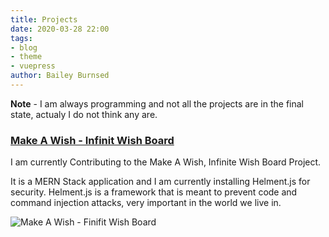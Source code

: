 ```yaml
---
title: Projects
date: 2020-03-28 22:00
tags:
- blog
- theme
- vuepress
author: Bailey Burnsed
---
```


**Note** - I am always programming and not all the projects are in the final state, actualy I do not think any are.


### [Make A Wish - Infinit Wish Board][1]

I am currently Contributing to the Make A Wish, Infinite Wish Board Project.

It is a MERN Stack application and I am currently installing Helment.js for security.
Helment.js is a framework that is meant to prevent code and command injection attacks, very important in the world we live in.

![Make A Wish - Finifit Wish Board](http://t2.gstatic.com/images?q=tbn:ANd9GcSoudhPT6d5iRQ_XSROXD55waca-LDiAHWblwRk5Vk9TP7MvqgJ)

[1]: https://github.com/Burnsedia/infinite-wish-board/
